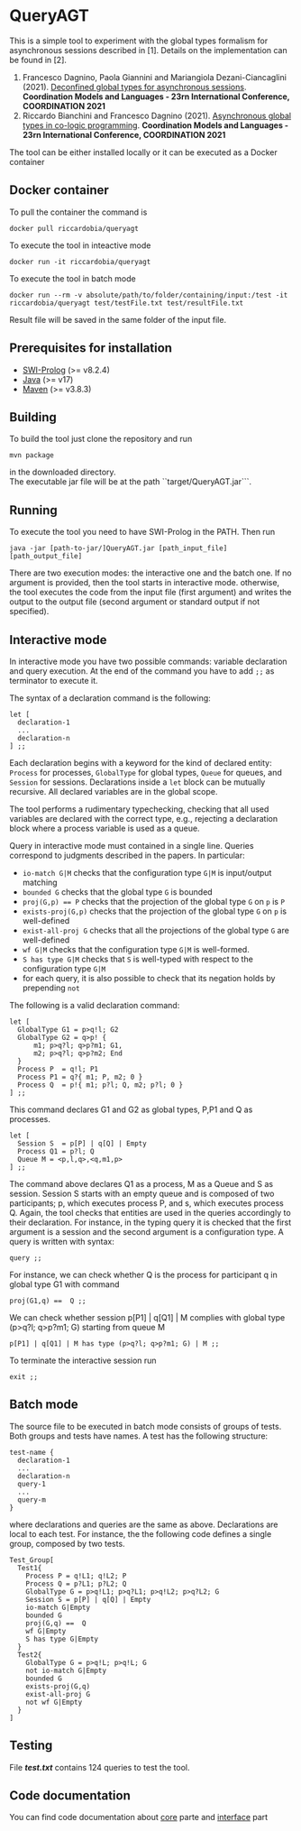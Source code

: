 # QueryAGT

This is a simple tool to experiment with the global types formalism for asynchronous sessions described in [1]. 
Details on the implementation can be found in [2]. 
1. Francesco Dagnino, Paola Giannini and Mariangiola Dezani-Ciancaglini (2021).
[Deconfined global types for asynchronous sessions](https://link.springer.com/chapter/10.1007/978-3-030-78142-2_3). 
**Coordination Models and Languages - 23rn International Conference, COORDINATION 2021**
2. Riccardo Bianchini and Francesco Dagnino (2021).
[Asynchronous global types in co-logic programming](https://link.springer.com/chapter/10.1007/978-3-030-78142-2_9).
**Coordination Models and Languages - 23rn International Conference, COORDINATION 2021**

The tool can be either installed locally or it can be executed as a Docker container

## Docker container
To pull the container the command is



    docker pull riccardobia/queryagt



To execute the tool in inteactive mode



    docker run -it riccardobia/queryagt



To execute the tool in batch mode



    docker run --rm -v absolute/path/to/folder/containing/input:/test -it riccardobia/queryagt test/testFile.txt test/resultFile.txt



Result file will be saved in the same folder of the input file.

## Prerequisites for installation
* [SWI-Prolog](https://www.swi-prolog.org/download/stable) (>= v8.2.4) 
* [Java](https://www.oracle.com/java/technologies/downloads/) (>= v17)
* [Maven](https://maven.apache.org/download.cgi) (>= v3.8.3)

## Building
To build the tool just clone the repository and run


    mvn package


in the downloaded directory.  
The executable jar file will be at the path ``target/QueryAGT.jar```. 

## Running
To execute the tool you need to have SWI-Prolog in the PATH.
Then run 


    java -jar [path-to-jar/]QueryAGT.jar [path_input_file] [path_output_file]


There are two execution modes: the interactive one and the batch one. 
If no argument is provided, then the tool starts in interactive mode.
otherwise, the tool executes the code from the input file (first argument) and writes the output to the output file (second argument or standard output if not specified). 

## Interactive mode
In interactive mode you have two possible commands: variable declaration and query execution. At the end of the command you have to add ```;;``` as terminator to execute it. 

The syntax of a declaration  command is the following: 



    let [ 
      declaration-1
      ... 
      declaration-n
    ] ;; 


Each declaration begins with a keyword for the kind of declared entity: `Process` for processes, `GlobalType` for global types, `Queue` for queues, and `Session` for sessions.
Declarations inside a `let` block can be mutually recursive. 
All declared variables are in the global scope. 

The tool performs a rudimentary typechecking, checking that all used variables are declared with the correct type,  e.g., rejecting a declaration block where a process variable is used as a queue. 

Query in interactive mode must contained in a single line.
Queries correspond to judgments described in the papers. In particular:
* `io-match G|M` checks that the configuration type `G|M` is input/output matching
* `bounded G` checks that the global type `G` is bounded
*  `proj(G,p) == P` checks that the projection of the global type `G` on `p` is `P`
* `exists-proj(G,p)` checks that the projection of the global type `G` on `p` is well-defined
* `exist-all-proj G` checks that all the projections of the global type `G` are well-defined
* `wf G|M` checks that the configuration type `G|M` is well-formed.
* `S has type G|M` checks that `S` is well-typed with respect to the  configuration type `G|M`
*  for each query, it is also possible to check that its negation holds by prepending `not`

The following is a valid declaration command: 



    let [
      GlobalType G1 = p>q!l; G2 
      GlobalType G2 = q>p! {
          m1; p>q?l; q>p?m1; G1, 
          m2; p>q?l; q>p?m2; End 
      }
      Process P  = q!l; P1 
      Process P1 = q?{ m1; P, m2; 0 }
      Process Q  = p!{ m1; p?l; Q, m2; p?l; 0 }
    ] ;; 
    
    
    
This command declares G1 and G2 as global types, P,P1 and Q as processes.



    let [
      Session S  = p[P] | q[Q] | Empty 
      Process Q1 = p?l; Q
      Queue M = <p,l,q>,<q,m1,p> 
    ] ;; 



The command above declares Q1 as a process, M as a Queue and S as session. Session S starts with an empty queue and is composed of two participants; p, which executes process P, and s, which executes process Q. 
Again, the tool checks that entities are used in the queries accordingly to their declaration. For instance, in the typing query it is checked that the first argument is a session and the second argument is a configuration type.
A query is written with syntax:


    query ;; 


For instance, we can check whether Q is the process for participant q in global type G1 with command


    proj(G1,q) ==  Q ;; 
    
    
    
We can check whether session p[P1] | q[Q1] | M complies with global type (p>q?l; q>p?m1; G) starting from queue M



    p[P1] | q[Q1] | M has type (p>q?l; q>p?m1; G) | M ;;


To terminate the interactive session run 


    exit ;; 



## Batch mode
The source file to be executed in batch mode consists of groups of tests. 
Both groups and tests have names. 
A test has the following structure: 


    test-name {
      declaration-1
      ... 
      declaration-n
      query-1
      ...
      query-m
    }


where declarations and queries are the same as above.
Declarations are local to each test. 
For instance, the the following code defines a single group, composed by two tests. 



    Test_Group[
      Test1{
        Process P = q!L1; q!L2; P
        Process Q = p?L1; p?L2; Q
        GlobalType G = p>q!L1; p>q?L1; p>q!L2; p>q?L2; G
        Session S = p[P] | q[Q] | Empty
        io-match G|Empty
        bounded G
        proj(G,q) ==  Q
        wf G|Empty
        S has type G|Empty
      }
      Test2{
        GlobalType G = p>q!L; p>q!L; G
        not io-match G|Empty
        bounded G
        exists-proj(G,q)
        exist-all-proj G
        not wf G|Empty
      }
    ]




## Testing
File ***test.txt*** contains 124 queries to test the tool.

## Code documentation
You can find code documentation about [core](https://github.com/RiccardoBianc/QueryAGT/blob/master/src/main/resources/README.md) parte and [interface](https://github.com/RiccardoBianc/QueryAGT/blob/master/src/main/java/runner/README.md) part
